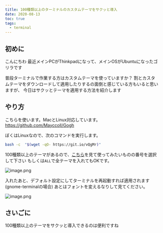 ```yaml
---
title: 100種類以上のターミナルのカスタムテーマをサクッと導入
date: 2020-08-13
toc: true
tags: 
  - terminal
---
```


## 初めに
こんにちわ
最近メインPCがThinkpadになって、メインOSがUbuntuになったゴリラです

普段ターミナルで作業する方はカスタムテーマを使っていますか？
割とカスタムテーマをダウンロードして適用したりするの面倒と感じている方もいると思いますが、
今日はサクッとテーマを適用する方法を紹介します

## やり方
こちらを使います。MacとLinux対応しています。
https://github.com/Mayccoll/Gogh

ぼくはLinuxなので、次のコマンドを実行します。

```sh
bash -c  "$(wget -qO- https://git.io/vQgMr)"
```

100種類以上のテーマがあるので、[こちら](https://mayccoll.github.io/Gogh/)を見て使ってみたいものの番号を選択して下さい
もしくは`ALL`で全テーマを入れてもOKです。

![image.png](https://qiita-image-store.s3.ap-northeast-1.amazonaws.com/0/66178/7aa499a5-9e6f-c63d-60bf-1bd40b24bc2e.png)


入れたあと、デフォルト設定にしてターミナルを再起動すれば適用されます(gnome-terminalの場合)
あとはフォントを変えるなりして見てください。

![image.png](https://qiita-image-store.s3.ap-northeast-1.amazonaws.com/0/66178/ddf36f95-5650-2792-c106-82ebbf9130b4.png)

## さいごに
100種類以上のテーマをサクッと導入できるのは便利ですね

